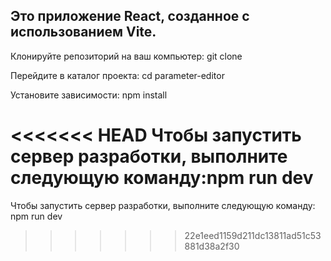 Это приложение React, созданное с использованием Vite.
------------------------------------------------------------------
Клонируйте репозиторий на ваш компьютер: git clone <repository-url>

Перейдите в каталог проекта: cd parameter-editor

Установите зависимости: npm install

<<<<<<< HEAD
Чтобы запустить сервер разработки, выполните следующую команду:npm run dev
=======
Чтобы запустить сервер разработки, выполните следующую команду: npm run dev
>>>>>>> 22e1eed1159d211dc13811ad51c53881d38a2f30
